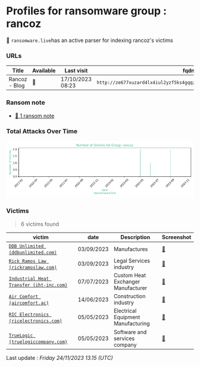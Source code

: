 # Profiles for ransomware group : **rancoz**




🔎 `ransomware.live`has an active  parser for indexing rancoz's victims

### URLs
| Title | Available | Last visit | fqdn | Screenshot 
|---|---|---|---|---|
| Rancoz - Blog | 🔴 | 17/10/2023 08:23 | `http://ze677xuzard4lx4iul2yzf5ks4gqqzoulgj5u4n5n4bbbsxjbfr7eayd.onion` | <a href="https://images.ransomware.live/screenshots/ze677xuzard4lx4iul2yzf5ks4gqqzoulgj5u4n5n4bbbsxjbfr7eayd-onion.png" target=_blank>📸</a> | 


### Ransom note
* [📝 1 ransom note](notes/rancoz)

### Total Attacks Over Time

![Statistics](../graphs/stats-rancoz.png)


### Victims

> 6 victims found

| victim | date | Description | Screenshot | 
|---|---|---|---|
| [`DDB Unlimited (ddbunlimited.com)`](https://google.com/search?q=DDB+Unlimited+%28ddbunlimited.com%29) | 03/09/2023 | Manufactures | <a href="https://images.ransomware.live/screenshots/posts/55c992c00f44c59836be73c6250c0f1c.png" target=_blank>📸</a> |
| [`Rick Ramos Law (rickramoslaw.com)`](https://google.com/search?q=Rick+Ramos+Law+%28rickramoslaw.com%29) | 03/09/2023 | Legal Services industry | <a href="https://images.ransomware.live/screenshots/posts/899fc8aaa62a9c45dd6a71966e8824e1.png" target=_blank>📸</a> |
| [`Industrial Heat Transfer (iht-inc.com)`](https://google.com/search?q=Industrial+Heat+Transfer+%28iht-inc.com%29) | 07/07/2023 | Custom Heat Exchanger Manufacturer | <a href="https://images.ransomware.live/screenshots/posts/899fc8aaa62a9c45dd6a71966e8824e1.png" target=_blank>📸</a> |
| [`Air Comfort (aircomfort.ac)`](https://google.com/search?q=Air+Comfort+%28aircomfort.ac%29) | 14/06/2023 | Construction industry | <a href="https://images.ransomware.live/screenshots/posts/1da5f5d220626c9d2edf550f05cd3e40.png" target=_blank>📸</a> |
| [`RIC Electronics (ricelectronics.com)`](https://google.com/search?q=RIC+Electronics+%28ricelectronics.com%29) | 05/05/2023 | Electrical Equipment Manufacturing | <a href="https://images.ransomware.live/screenshots/posts/0f9cab46c42dbc8b31cd641855987b61.png" target=_blank>📸</a> |
| [`TrueLogic (truelogiccompany.com)`](https://google.com/search?q=TrueLogic+%28truelogiccompany.com%29) | 05/05/2023 | Software and services company | <a href="https://images.ransomware.live/screenshots/posts/ea148da61a8ff2dfb3400559c28dcbc9.png" target=_blank>📸</a> |



Last update : _Friday 24/11/2023 13.15 (UTC)_
